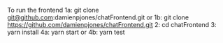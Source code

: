 To run the frontend
        1a: git clone git@github.com:damienpjones/chatFrontend.git
        or
        1b: git clone https://github.com/damienpjones/chatFrontend.git
        2: cd chatFrontend
        3: yarn install
        4a: yarn start
	or
	4b: yarn test 
